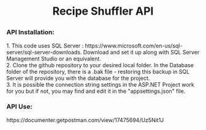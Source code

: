<h1><p align="center">Recipe Shuffler API</p></h1>

<h3>API Installation:</h3>
1. This code uses SQL Server : https://www.microsoft.com/en-us/sql-server/sql-server-downloads. Download and set it up along with SQL Server Management Studio or an equivalent.<br>
2. Clone the github repository to your desired local folder. In the Database folder of the repository, there is a .bak file - restoring this backup in SQL Server will provide you with the database for the project.<br>
3. It is possible the connection string settings in the ASP.NET Project work for you but if not, you may find and edit it in the "appsettings.json" file.<br>

<h3>API Use:</h3>
https://documenter.getpostman.com/view/17475694/Uz5Nit1J

